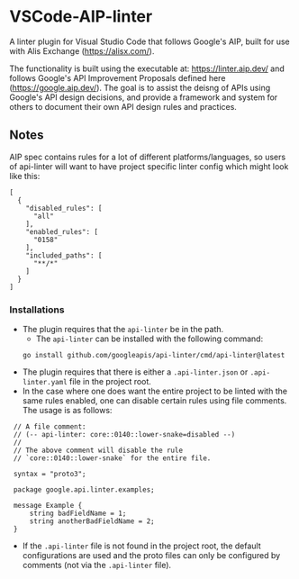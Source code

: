 # VSCode-AIP-linter
A linter plugin for Visual Studio Code that follows Google's AIP, built for use with Alis Exchange (https://alisx.com/).

The functionality is built using the executable at: https://linter.aip.dev/ and follows Google's API Improvement Proposals defined here (https://google.aip.dev/). The goal is to assist the deisng of APIs using Google's API design decisions, and provide a framework and system for others to document their own API design rules and practices.

## Notes
AIP spec contains rules for a lot of different platforms/languages, so users of api-linter will want to have project specific linter config which might look like this:

```
[
  {
    "disabled_rules": [
      "all"
    ],
    "enabled_rules": [
      "0158"
    ],
    "included_paths": [
      "**/*"
    ]
  }
]
```

### Installations
- The plugin requires that the `api-linter` be in the path.
  - The `api-linter` can be installed with the following command: 
  ```
  go install github.com/googleapis/api-linter/cmd/api-linter@latest
  ```
- The plugin requires that there is either a `.api-linter.json` or `.api-linter.yaml` file in the project root.
- In the case where one does want the entire project to be linted with the same rules enabled, one can disable certain rules using file comments. The usage is as follows:
 ```
  // A file comment:
  // (-- api-linter: core::0140::lower-snake=disabled --)
  //
  // The above comment will disable the rule
  // `core::0140::lower-snake` for the entire file.

  syntax = "proto3";

  package google.api.linter.examples;

  message Example {
      string badFieldName = 1;
      string anotherBadFieldName = 2;
  }
``` 
- If the `.api-linter` file is not found in the project root, the default configurations are used and the proto files can only be configured by comments (not via the `.api-linter` file).

